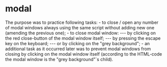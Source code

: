 # modal
The purpose was to practice following tasks: - to close / open any number of modal windows always using the same script without adding new one (amending the previous one); - to close modal window: --- by clicking on the red close-button of the modal window itself; --- by pressing the escape key on the keyboard; --- or by clicking on the "grey background"; - an additional task as it occurred later was to prevent modal windows from closing by clicking on the modal window itself (according to the HTML-code the modal window is the "grey background"`s child).
